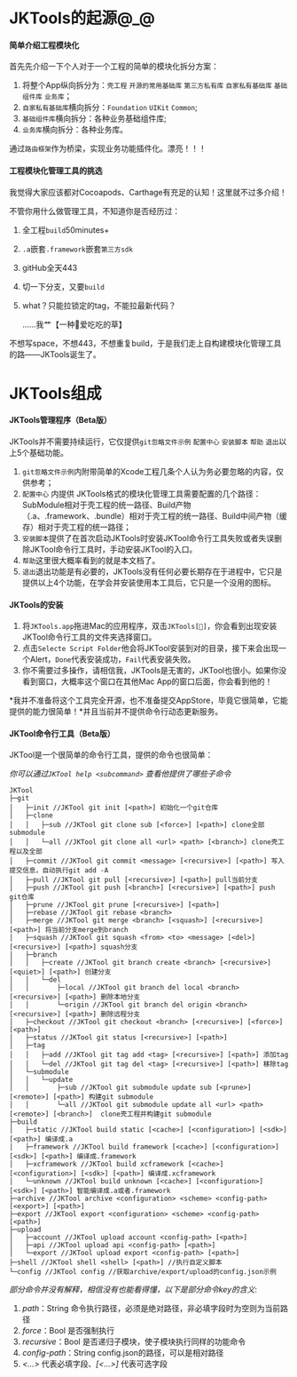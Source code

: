# JKTools的起源@_@

#### 简单介绍工程模块化

首先先介绍一下个人对于一个工程的简单的模块化拆分方案：

1. 将整个App纵向拆分为：`壳工程` `开源的常用基础库` `第三方私有库` `自家私有基础库` `基础组件库` `业务库`；
2. `自家私有基础库`横向拆分：`Foundation` `UIKit` `Common`;
3. `基础组件库`横向拆分：各种业务基础组件库;
4. `业务库`横向拆分：各种业务库。

通过`路由框架`作为桥梁，实现业务功能插件化。漂亮！！！

#### 工程模块化管理工具的挑选

我觉得大家应该都对Cocoapods、Carthage有充足的认知！这里就不过多介绍！

不管你用什么做管理工具，不知道你是否经历过：

1. 全工程`build`50minutes+

2. `.a`嵌套`.framework`嵌套`第三方sdk`

3. gitHub全天443

4. 切一下分支，又要`build`

5. what？只能拉锁定的tag，不能拉最新代码？

   ……我艹【一种🦙爱吃吃的草】

不想写space，不想443，不想重复build，于是我们走上自构建模块化管理工具的路——JKTools诞生了。

# JKTools组成

#### JKTools管理程序（Beta版）

JKTools并不需要持续运行，它仅提供`git忽略文件示例` `配置中心` `安装脚本` `帮助` `退出`以上5个基础功能。

1. `git忽略文件示例`内附带简单的Xcode工程几条个人认为务必要忽略的内容，仅供参考；
2. `配置中心` 内提供 JKTools格式的模块化管理工具需要配置的几个路径：SubModule相对于壳工程的统一路径、Build产物（.a、.framework、.bundle）相对于壳工程的统一路径、Build中间产物（缓存）相对于壳工程的统一路径；
3. `安装脚本`提供了在首次启动JKTools时安装JKTool命令行工具失败或者失误删除JKTool命令行工具时，手动安装JKTool的入口。
4. `帮助`这里很大概率看到的就是本文档了。
5. `退出`退出功能是有必要的，JKTools没有任何必要长期存在于进程中，它只是提供以上4个功能，在学会并安装使用本工具后，它只是一个没用的图标。

#### JKTools的安装

1. 将`JKTools.app`拖进Mac的应用程序，双击`JKTools[🐢]`，你会看到出现安装JKTool命令行工具的文件夹选择窗口。
2. 点击`Selecte Script Folder`他会将JKTool安装到对的目录，接下来会出现一个Alert，`Done`代表安装成功，`Fail`代表安装失败。
3. 你不需要过多操作，请相信我，JKTools是无害的，JKTool也很小。如果你没看到窗口，大概率这个窗口在其他Mac App的窗口后面，你会看到他的！

*我并不准备将这个工具完全开源，也不准备提交AppStore，毕竟它很简单，它能提供的能力很简单！*并且当前并不提供命令行动态更新服务。

#### JKTool命令行工具（Beta版）

JKTool是一个很简单的命令行工具，提供的命令也很简单：

*你可以通过`JKTool help <subcommand>` 查看他提供了哪些子命令*

```
JKTool
├─git
│	├─init //JKTool git init [<path>] 初始化一个git仓库
│	├─clone
│	│	├─sub //JKTool git clone sub [<force>] [<path>] clone全部submodule
│	│	└─all //JKTool git clone all <url> <path> [<branch>] clone壳工程以及全部
│	├─commit //JKTool git commit <message> [<recursive>] [<path>] 写入提交信息，自动执行git add -A
│	├─pull //JKTool git pull [<recursive>] [<path>] pull当前分支
│	├─push //JKTool git push [<branch>] [<recursive>] [<path>] push git仓库
│	├─prune //JKTool git prune [<recursive>] [<path>]
│	├─rebase //JKTool git rebase <branch>
│	├─merge //JKTool git merge <branch> [<squash>] [<recursive>] [<path>] 将当前分支merge到branch
│	├─squash //JKTool git squash <from> <to> <message> [<del>] [<recursive>] [<path>] squash分支
│	├─branch
│	│	├─create //JKTool git branch create <branch> [<recursive>] [<quiet>] [<path>] 创建分支
│	│	└─del
│	│		├─local //JKTool git branch del local <branch> [<recursive>] [<path>] 删除本地分支
│	│		└─origin //JKTool git branch del origin <branch> [<recursive>] [<path>] 删除远程分支
│	├─checkout //JKTool git checkout <branch> [<recursive>] [<force>] [<path>]
│	├─status //JKTool git status [<recursive>] [<path>]
│	├─tag
│	│	├─add //JKTool git tag add <tag> [<recursive>] [<path>] 添加tag
│	│	└─del //JKTool git tag del <tag> [<recursive>] [<path>] 移除tag
│	└─submodule
│	│	└─update
│	│		├─sub //JKTool git submodule update sub [<prune>] [<remote>] [<path>] 构建git submodule
│	│		└─all //JKTool git submodule update all <url> <path> [<remote>] [<branch>]  clone壳工程并构建git submodule
├─build
│	├─static //JKTool build static [<cache>] [<configuration>] [<sdk>] [<path>] 编译成.a
│	├─framework //JKTool build framework [<cache>] [<configuration>] [<sdk>] [<path>] 编译成.framework
│	├─xcframework //JKTool build xcframework [<cache>] [<configuration>] [<sdk>] [<path>] 编译成.xcframework
│	└─unknown //JKTool build unknown [<cache>] [<configuration>] [<sdk>] [<path>] 智能编译成.a或者.framework
├─archive //JKTool archive <configuration> <scheme> <config-path> [<export>] [<path>]
├─export //JKTool export <configuration> <scheme> <config-path> [<path>]
├─upload
│	├─account //JKTool upload account <config-path> [<path>]
│	├─api //JKTool upload api <config-path> [<path>]
│	└─export //JKTool upload export <config-path> [<path>]
├─shell //JKTool shell <shell> [<path>] //执行自定义脚本
└─config //JKTool config //获取archive/export/upload的config.json示例
```



*部分命令并没有解释，相信没有也能看得懂，以下是部分命令key的含义*:

1. *path*：String 命令执行路径，必须是绝对路径，非必填字段时为空则为当前路径
2. *force*：Bool 是否强制执行
3. *recursive*：Bool 是否递归子模块，使子模块执行同样的功能命令
4. *config-path*：String config.json的路径，可以是相对路径
5. *<...>* 代表必填字段、*[<...>]* 代表可选字段







